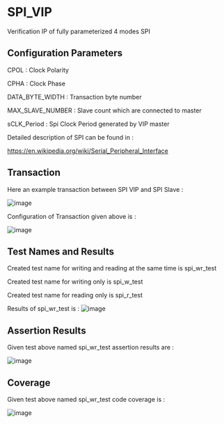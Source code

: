 # SPI_VIP
Verification IP of fully parameterized 4 modes SPI

## Configuration Parameters
CPOL             : Clock Polarity

CPHA             : Clock Phase 

DATA_BYTE_WIDTH  : Transaction byte number

MAX_SLAVE_NUMBER : Slave count which are connected to master

sCLK_Period      : Spi Clock Period generated by VIP master


Detailed description of SPI can be found in :

https://en.wikipedia.org/wiki/Serial_Peripheral_Interface

## Transaction
Here an example transaction between SPI VIP and SPI Slave :

![image](https://github.com/DenizzzGuzell/SPI_VIP/assets/81621705/32a466f7-345b-4c15-bbe6-bf063631e56a)


Configuration of Transaction given above is :

![image](https://github.com/DenizzzGuzell/SPI_VIP/assets/81621705/031df13a-7ca5-4fe0-82e6-05dae6a1b331)

## Test Names and Results
Created test name for writing and reading at the same time is spi_wr_test

Created test name for writing only is spi_w_test

Created test name for reading only is spi_r_test

Results of spi_wr_test is : 
![image](https://github.com/DenizzzGuzell/SPI_VIP/assets/81621705/77f06a9d-a47d-47cf-ae71-d5cf2f5f0fec)

## Assertion Results
Given test above named spi_wr_test assertion results are :

![image](https://github.com/DenizzzGuzell/SPI_VIP/assets/81621705/3e057431-a466-4902-9a10-0d0e4de95596)



## Coverage
Given test above named spi_wr_test code coverage is :

![image](https://github.com/DenizzzGuzell/SPI_VIP/assets/81621705/c3f052c7-caee-465c-b595-14d13ff8330f)


